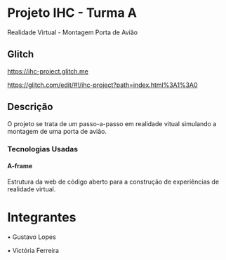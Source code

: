 #  Projeto IHC - Turma A
Realidade Virtual - Montagem Porta de Avião

## Glitch
https://ihc-project.glitch.me

https://glitch.com/edit/#!/ihc-project?path=index.html%3A1%3A0

## Descrição
O projeto se trata  de um passo-a-passo em realidade vitual simulando a montagem de uma porta de avião.

### Tecnologias Usadas
#### A-frame
Estrutura da web de código aberto para a construção de experiências de realidade virtual.

# Integrantes
• Gustavo Lopes

• Victória Ferreira
